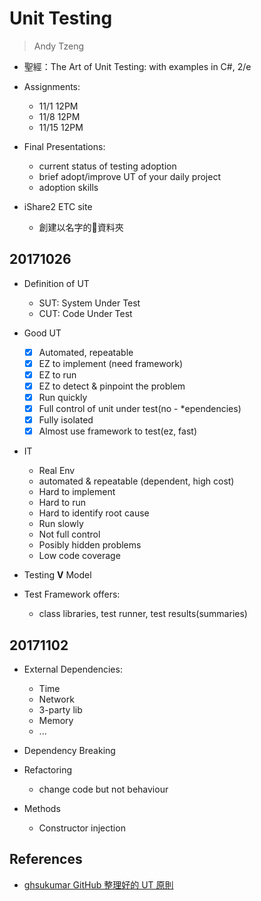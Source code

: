 # Unit Testing

> Andy Tzeng

* 聖經：The Art of Unit Testing: with examples in C#, 2/e

* Assignments:
  * 11/1 12PM
  * 11/8 12PM
  * 11/15 12PM
* Final Presentations:
  * current status of testing adoption
  * brief adopt/improve UT of your daily project
  * adoption skills
* iShare2 ETC site
  * 創建以名字的資料夾

## 20171026

* Definition of UT
  * SUT: System Under Test
  * CUT: Code Under Test
* Good UT
  * [x] Automated, repeatable
  * [x] EZ to implement (need framework)
  * [x] EZ to run
  * [x] EZ to detect & pinpoint the problem
  * [x] Run quickly
  * [x] Full control of unit under test(no - *ependencies)
  * [x] Fully isolated
  * [x] Almost use framework to test(ez, fast)

* IT
  * Real Env
  * automated & repeatable (dependent, high cost)
  * Hard to implement
  * Hard to run
  * Hard to identify root cause
  * Run slowly
  * Not full control
  * Posibly hidden problems
  * Low code coverage

* Testing **V** Model

* Test Framework offers:
  * class libraries, test runner, test results(summaries)

## 20171102

* External Dependencies:
  * Time
  * Network
  * 3-party lib
  * Memory
  * ...

* Dependency Breaking
* Refactoring
  * change code but not behaviour

* Methods
  * Constructor injection

## References

* [ghsukumar GitHub 整理好的 UT 原則](https://github.com/ghsukumar/SFDC_Best_Practices)